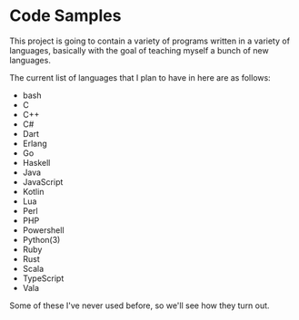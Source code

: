 # Code Samples

This project is going to contain a variety of programs written in a variety of
languages, basically with the goal of teaching myself a bunch of new languages.

The current list of languages that I plan to have in here are as follows:

* bash
* C
* C++
* C#
* Dart
* Erlang
* Go
* Haskell
* Java
* JavaScript
* Kotlin
* Lua
* Perl
* PHP
* Powershell
* Python(3)
* Ruby
* Rust
* Scala
* TypeScript
* Vala

Some of these I've never used before, so we'll see how they turn out.
